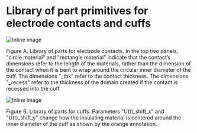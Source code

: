 # Library of part primitives for electrode contacts and cuffs
![Inline image](../uploads/c2cd14737ce3bdbedeac561077c74118/Picture20.jpg)

Figure A. Library of parts for electrode contacts. In the top two panels, "circle material" and "rectangle material" indicate that the contact’s dimensions refer to the length of the materials, rather than the dimension of the contact when it is bent to wrap around the circular inner diameter of the cuff. The dimensions "_thk" refer to the contact thickness. The dimensions "_recess" refer to the thickness of the domain created if the contact is recessed into the cuff.

![Inline image](../uploads/16509aa8d3e7a42767b3f8878102a655/Picture21.jpg)

Figure B. Library of parts for cuffs. Parameters "U(t)_shift_x" and "U(t)_shift_y" change how the insulating material is centered around the inner diameter of the cuff as shown by the orange annotation.
